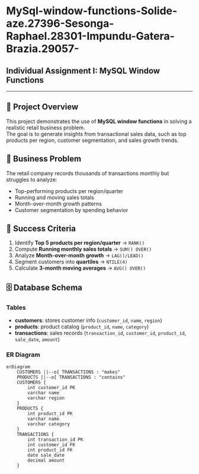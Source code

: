 # MySql-window-functions-Solide-aze.27396-Sesonga-Raphael.28301-Impundu-Gatera-Brazia.29057-
Individual Assignment I: MySQL Window Functions
-----------------------------------------------------------------------------------------------------------------------------------
-----------------------------------------------------------------------------------------------------------------------------------

## 📌 Project Overview
This project demonstrates the use of **MySQL window functions** in solving a realistic retail business problem.  
The goal is to generate insights from transactional sales data, such as top products per region, customer segmentation, and sales growth trends.  

## 🏢 Business Problem
The retail company records thousands of transactions monthly but struggles to analyze:  
- Top-performing products per region/quarter  
- Running and moving sales totals  
- Month-over-month growth patterns  
- Customer segmentation by spending behavior  

## 🎯 Success Criteria
1. Identify **Top 5 products per region/quarter** → `RANK()`  
2. Compute **Running monthly sales totals** → `SUM() OVER()`  
3. Analyze **Month-over-month growth** → `LAG()/LEAD()`  
4. Segment customers into **quartiles** → `NTILE(4)`  
5. Calculate **3-month moving averages** → `AVG() OVER()`  

## 🗄️ Database Schema
### Tables
- **customers**: stores customer info (`customer_id`, `name`, `region`)  
- **products**: product catalog (`product_id`, `name`, `category`)  
- **transactions**: sales records (`transaction_id`, `customer_id`, `product_id`, `sale_date`, `amount`)  

### ER Diagram
```mermaid
erDiagram
    CUSTOMERS ||--o{ TRANSACTIONS : "makes"
    PRODUCTS ||--o{ TRANSACTIONS : "contains"
    CUSTOMERS {
        int customer_id PK
        varchar name
        varchar region
    }
    PRODUCTS {
        int product_id PK
        varchar name
        varchar category
    }
    TRANSACTIONS {
        int transaction_id PK
        int customer_id FK
        int product_id FK
        date sale_date
        decimal amount
    }
